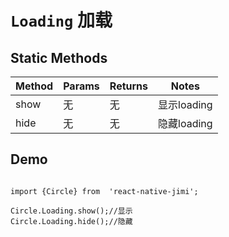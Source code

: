 <!--
 * @Descripttion: 
 * @version: 
 * @Author: xieruizhi
 * @Date: 2019-09-24 15:28:09
 * @LastEditors: xieruizhi
 * @LastEditTime: 2019-11-28 14:33:38
 -->

# `Loading` 加载

## Static Methods
| Method | Params | Returns | Notes |
|---|---|---|---|
| show | 无| 无| 显示loading |
| hide | 无 |无| 隐藏loading |


## Demo
```

import {Circle} from  'react-native-jimi';

Circle.Loading.show();//显示
Circle.Loading.hide();//隐藏

```
